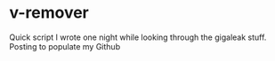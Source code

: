 # v-remover
Quick script I wrote one night while looking through the gigaleak stuff. Posting to populate my Github

